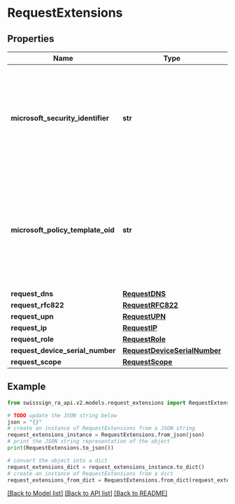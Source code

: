 # RequestExtensions


## Properties

Name | Type | Description | Notes
------------ | ------------- | ------------- | -------------
**microsoft_security_identifier** | **str** | Microsoft Security Identifier (SID) Override or add the X.509 extension is present in the certificate policy  | [optional] 
**microsoft_policy_template_oid** | **str** | Microsoft Policy Template Object Identifier. Override or add the X.509 extension is present in the certificate policy  | [optional] 
**request_dns** | [**RequestDNS**](RequestDNS.md) |  | [optional] 
**request_rfc822** | [**RequestRFC822**](RequestRFC822.md) |  | [optional] 
**request_upn** | [**RequestUPN**](RequestUPN.md) |  | [optional] 
**request_ip** | [**RequestIP**](RequestIP.md) |  | [optional] 
**request_role** | [**RequestRole**](RequestRole.md) |  | [optional] 
**request_device_serial_number** | [**RequestDeviceSerialNumber**](RequestDeviceSerialNumber.md) |  | [optional] 
**request_scope** | [**RequestScope**](RequestScope.md) |  | [optional] 

## Example

```python
from swisssign_ra_api.v2.models.request_extensions import RequestExtensions

# TODO update the JSON string below
json = "{}"
# create an instance of RequestExtensions from a JSON string
request_extensions_instance = RequestExtensions.from_json(json)
# print the JSON string representation of the object
print(RequestExtensions.to_json())

# convert the object into a dict
request_extensions_dict = request_extensions_instance.to_dict()
# create an instance of RequestExtensions from a dict
request_extensions_from_dict = RequestExtensions.from_dict(request_extensions_dict)
```
[[Back to Model list]](../README.md#documentation-for-models) [[Back to API list]](../README.md#documentation-for-api-endpoints) [[Back to README]](../README.md)


